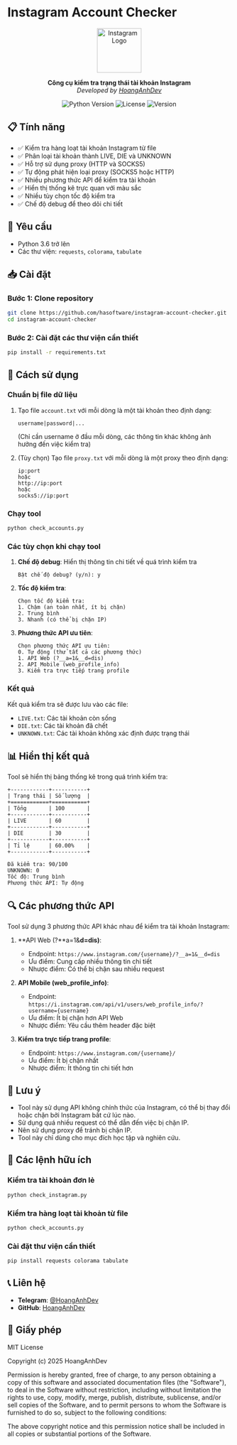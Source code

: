 # Instagram Account Checker

<p align="center">
  <img src="https://upload.wikimedia.org/wikipedia/commons/thumb/a/a5/Instagram_icon.png/600px-Instagram_icon.png" width="100" height="100" alt="Instagram Logo">
</p>

<p align="center">
  <b>Công cụ kiểm tra trạng thái tài khoản Instagram</b><br>
  <i>Developed by <a href="https://t.me/HoangAnhDev">HoangAnhDev</a></i>
</p>

<p align="center">
  <img src="https://img.shields.io/badge/Python-3.6+-blue.svg" alt="Python Version">
  <img src="https://img.shields.io/badge/License-MIT-green.svg" alt="License">
  <img src="https://img.shields.io/badge/Version-1.0-red.svg" alt="Version">
</p>

## 📋 Tính năng

- ✅ Kiểm tra hàng loạt tài khoản Instagram từ file
- ✅ Phân loại tài khoản thành LIVE, DIE và UNKNOWN
- ✅ Hỗ trợ sử dụng proxy (HTTP và SOCKS5)
- ✅ Tự động phát hiện loại proxy (SOCKS5 hoặc HTTP)
- ✅ Nhiều phương thức API để kiểm tra tài khoản
- ✅ Hiển thị thống kê trực quan với màu sắc
- ✅ Nhiều tùy chọn tốc độ kiểm tra
- ✅ Chế độ debug để theo dõi chi tiết

## 🔧 Yêu cầu

- Python 3.6 trở lên
- Các thư viện: `requests`, `colorama`, `tabulate`

## 📥 Cài đặt

### Bước 1: Clone repository

```bash
git clone https://github.com/hasoftware/instagram-account-checker.git
cd instagram-account-checker
```

### Bước 2: Cài đặt các thư viện cần thiết

```bash
pip install -r requirements.txt
```

## 🚀 Cách sử dụng

### Chuẩn bị file dữ liệu

1. Tạo file `account.txt` với mỗi dòng là một tài khoản theo định dạng:

   ```
   username|password|...
   ```

   (Chỉ cần username ở đầu mỗi dòng, các thông tin khác không ảnh hưởng đến việc kiểm tra)

2. (Tùy chọn) Tạo file `proxy.txt` với mỗi dòng là một proxy theo định dạng:
   ```
   ip:port
   hoặc
   http://ip:port
   hoặc
   socks5://ip:port
   ```

### Chạy tool

```bash
python check_accounts.py
```

### Các tùy chọn khi chạy tool

1. **Chế độ debug**: Hiển thị thông tin chi tiết về quá trình kiểm tra

   ```
   Bật chế độ debug? (y/n): y
   ```

2. **Tốc độ kiểm tra**:

   ```
   Chọn tốc độ kiểm tra:
   1. Chậm (an toàn nhất, ít bị chặn)
   2. Trung bình
   3. Nhanh (có thể bị chặn IP)
   ```

3. **Phương thức API ưu tiên**:
   ```
   Chọn phương thức API ưu tiên:
   0. Tự động (thử tất cả các phương thức)
   1. API Web (?__a=1&__d=dis)
   2. API Mobile (web_profile_info)
   3. Kiểm tra trực tiếp trang profile
   ```

### Kết quả

Kết quả kiểm tra sẽ được lưu vào các file:

- `LIVE.txt`: Các tài khoản còn sống
- `DIE.txt`: Các tài khoản đã chết
- `UNKNOWN.txt`: Các tài khoản không xác định được trạng thái

## 📊 Hiển thị kết quả

Tool sẽ hiển thị bảng thống kê trong quá trình kiểm tra:

```
+------------+-----------+
| Trạng thái | Số lượng  |
+============+===========+
| Tổng       | 100       |
+------------+-----------+
| LIVE       | 60        |
+------------+-----------+
| DIE        | 30        |
+------------+-----------+
| Tỉ lệ      | 60.00%    |
+------------+-----------+

Đã kiểm tra: 90/100
UNKNOWN: 0
Tốc độ: Trung bình
Phương thức API: Tự động
```

## 🔍 Các phương thức API

Tool sử dụng 3 phương thức API khác nhau để kiểm tra tài khoản Instagram:

1. **API Web (?**a=1&**d=dis)**:

   - Endpoint: `https://www.instagram.com/{username}/?__a=1&__d=dis`
   - Ưu điểm: Cung cấp nhiều thông tin chi tiết
   - Nhược điểm: Có thể bị chặn sau nhiều request

2. **API Mobile (web_profile_info)**:

   - Endpoint: `https://i.instagram.com/api/v1/users/web_profile_info/?username={username}`
   - Ưu điểm: Ít bị chặn hơn API Web
   - Nhược điểm: Yêu cầu thêm header đặc biệt

3. **Kiểm tra trực tiếp trang profile**:
   - Endpoint: `https://www.instagram.com/{username}/`
   - Ưu điểm: Ít bị chặn nhất
   - Nhược điểm: Ít thông tin chi tiết hơn

## 🚫 Lưu ý

- Tool này sử dụng API không chính thức của Instagram, có thể bị thay đổi hoặc chặn bởi Instagram bất cứ lúc nào.
- Sử dụng quá nhiều request có thể dẫn đến việc bị chặn IP.
- Nên sử dụng proxy để tránh bị chặn IP.
- Tool này chỉ dùng cho mục đích học tập và nghiên cứu.

## 📝 Các lệnh hữu ích

### Kiểm tra tài khoản đơn lẻ

```bash
python check_instagram.py
```

### Kiểm tra hàng loạt tài khoản từ file

```bash
python check_accounts.py
```

### Cài đặt thư viện cần thiết

```bash
pip install requests colorama tabulate
```

## 📞 Liên hệ

- **Telegram**: [@HoangAnhDev](https://t.me/HoangAnhDev)
- **GitHub**: [HoangAnhDev](https://github.com/HoangAnhDev)

## 📜 Giấy phép

MIT License

Copyright (c) 2025 HoangAnhDev

Permission is hereby granted, free of charge, to any person obtaining a copy
of this software and associated documentation files (the "Software"), to deal
in the Software without restriction, including without limitation the rights
to use, copy, modify, merge, publish, distribute, sublicense, and/or sell
copies of the Software, and to permit persons to whom the Software is
furnished to do so, subject to the following conditions:

The above copyright notice and this permission notice shall be included in all
copies or substantial portions of the Software.
